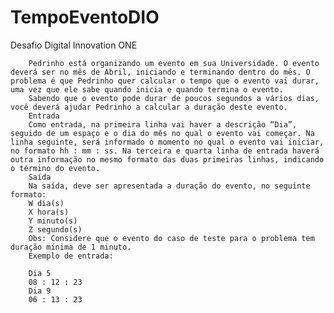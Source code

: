 # TempoEventoDIO
Desafio Digital Innovation ONE

        
        Pedrinho está organizando um evento em sua Universidade. O evento deverá ser no mês de Abril, iniciando e terminando dentro do mês. O problema é que Pedrinho quer calcular o tempo que o evento vai durar, uma vez que ele sabe quando inicia e quando termina o evento.
        Sabendo que o evento pode durar de poucos segundos a vários dias, você deverá ajudar Pedrinho a calcular a duração deste evento.
        Entrada
        Como entrada, na primeira linha vai haver a descrição “Dia”, seguido de um espaço e o dia do mês no qual o evento vai começar. Na linha seguinte, será informado o momento no qual o evento vai iniciar, no formato hh : mm : ss. Na terceira e quarta linha de entrada haverá outra informação no mesmo formato das duas primeiras linhas, indicando o término do evento.
        Saída
        Na saída, deve ser apresentada a duração do evento, no seguinte formato:
        W dia(s)
        X hora(s)
        Y minuto(s)
        Z segundo(s)
        Obs: Considere que o evento do caso de teste para o problema tem duração mínima de 1 minuto.
        Exemplo de entrada: 
        
        Dia 5
        08 : 12 : 23
        Dia 9
        06 : 13 : 23   
        
        

